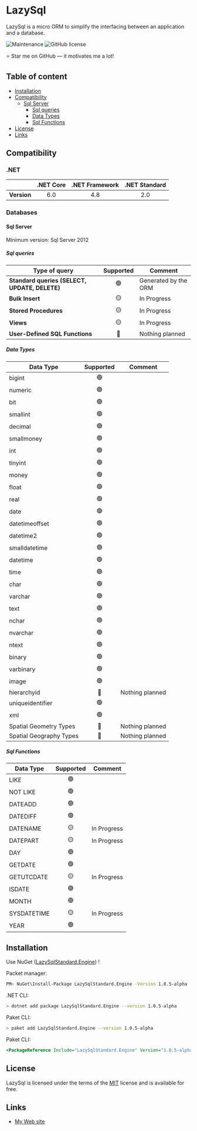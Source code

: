 # LazySql

LazySql is a micro ORM to simplify the interfacing between an application and a database.

![Maintenance](https://img.shields.io/badge/Maintained%3F-yes-green.svg) ![GitHub license](https://img.shields.io/github/license/Naereen/StrapDown.js.svg)

:star: Star me on GitHub — it motivates me a lot!

## Table of content

- [Installation](#installation)
- [Compatibility](#compatibility)
   - [Sql Server](#sql-server)
      - [Sql queries](#sql-queries)
      - [Data Types](#data-types)
      - [Sql Functions](#sql-functions)
- [License](#license)
- [Links](#links)

## Compatibility

### .NET

|             | **.NET Core** | **.NET Framework** | **.NET Standard** |
|-------------|:-------------:|:------------------:|:-----------------:|
| **Version** |      6.0      |         4.8        |        2.0        |

### Databases

#### Sql Server
Minimum version: Sql Server 2012

##### Sql queries

| **Type of query**                             | **Supported** | **Comment**          |
|-----------------------------------------------|:-------------:|----------------------|
| **Standard queries (SELECT, UPDATE, DELETE)** |       🟢       | Generated by the ORM |
| **Bulk Insert**                               |       🟡       | In Progress          |
| **Stored Procedures**                         |       🟡       | In Progress          |
| **Views**                                     |       🟡       | In Progress          |
| **User-Defined SQL Functions**                |       🔴       | Nothing planned      |

##### Data Types

| **Data Type**                  | **Supported** | **Comment**     |
|--------------------------------|:-------------:|-----------------|
| bigint                         |       🟢      |                 |
| numeric                        |       🟢      |                 |
| bit                            |       🟢      |                 |
| smallint                       |       🟢      |                 |
| decimal                        |       🟢      |                 |
| smallmoney                     |       🟢      |                 |
| int                            |       🟢      |                 |
| tinyint                        |       🟢      |                 |
| money                          |       🟢      |                 |
| float                          |       🟢      |                 |
| real                           |       🟢      |                 |
| date                           |       🟢      |                 |
| datetimeoffset                 |       🟢      |                 |
| datetime2                      |       🟢      |                 |
| smalldatetime                  |       🟢      |                 |
| datetime                       |       🟢      |                 |
| time                           |       🟢      |                 |
| char                           |       🟢      |                 |
| varchar                        |       🟢      |                 |
| text                           |       🟢      |                 |
| nchar                          |       🟢      |                 |
| nvarchar                       |       🟢      |                 |
| ntext                          |       🟢      |                 |
| binary                         |       🟢      |                 |
| varbinary                      |       🟢      |                 |
| image                          |       🟢      |                 |
| hierarchyid                    |       🔴      | Nothing planned |
| uniqueidentifier               |       🟢      |                 |
| xml                            |       🟢      |                 |
| Spatial Geometry Types         |       🔴      | Nothing planned |
| Spatial Geography Types        |       🔴      | Nothing planned |

##### Sql Functions

| **Data Type**                  | **Supported** | **Comment**     |
|--------------------------------|:-------------:|-----------------|
| LIKE                           |       🟢      |                 |
| NOT LIKE                       |       🟢      |                 |
| DATEADD                        |       🟢      |                 |
| DATEDIFF                       |       🟢      |                 |
| DATENAME                       |       🟡      | In Progress     |
| DATEPART                       |       🟡      | In Progress     |
| DAY                            |       🟢      |                 |
| GETDATE                        |       🟢      |                 |
| GETUTCDATE                     |       🟡      | In Progress     |
| ISDATE                         |       🟢      |                 |
| MONTH                          |       🟢      |                 |
| SYSDATETIME                    |       🟡      | In Progress     |
| YEAR                           |       🟢      |                 |

## Installation

Use NuGet ([LazySqlStandard.Engine](https://www.nuget.org/packages/LazySqlStandard.Engine/)) !

Packet manager:
```sh
PM> NuGet\Install-Package LazySqlStandard.Engine -Version 1.0.5-alpha
```

.NET CLI:
```sh
> dotnet add package LazySqlStandard.Engine --version 1.0.5-alpha
```

Paket CLI:
```sh
> paket add LazySqlStandard.Engine --version 1.0.5-alpha
```

Paket CLI:
```xml
<PackageReference Include="LazySqlStandard.Engine" Version="1.0.5-alpha" />
```

## License

LazySql is licensed under the terms of the [MIT](https://choosealicense.com/licenses/mit/) license and is available for free.

## Links

* [My Web site](https://floriandussault.dev/)
